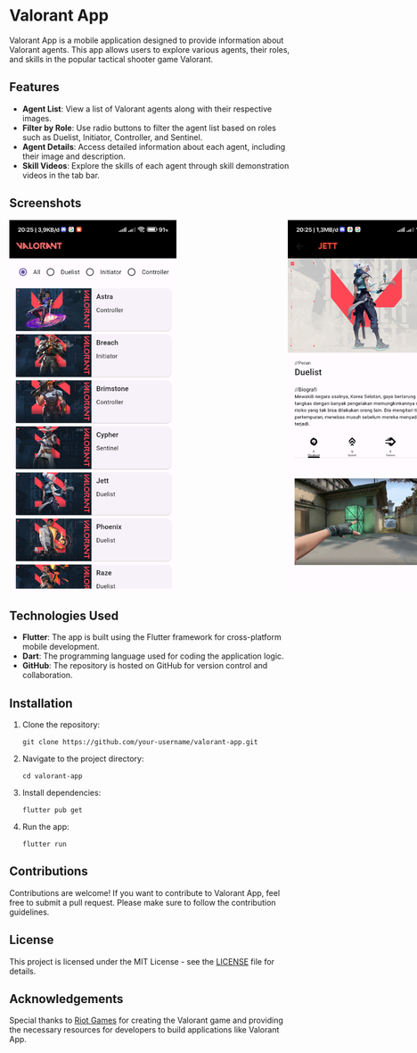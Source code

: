 # Valorant App

Valorant App is a mobile application designed to provide information about Valorant agents. This app allows users to explore various agents, their roles, and skills in the popular tactical shooter game Valorant.

## Features

- **Agent List**: View a list of Valorant agents along with their respective images.
- **Filter by Role**: Use radio buttons to filter the agent list based on roles such as Duelist, Initiator, Controller, and Sentinel.
- **Agent Details**: Access detailed information about each agent, including their image and description.
- **Skill Videos**: Explore the skills of each agent through skill demonstration videos in the tab bar.

## Screenshots

<div style="display: flex;">
  <img src="screenshots/agent_list.jpg" alt="Agent List" style="width: 300px; margin-right: 200px;">
  <img src="screenshots/agent_details.jpg" alt="Agent Details" style="width: 300px;">
</div>


## Technologies Used

- **Flutter**: The app is built using the Flutter framework for cross-platform mobile development.
- **Dart**: The programming language used for coding the application logic.
- **GitHub**: The repository is hosted on GitHub for version control and collaboration.

## Installation

1. Clone the repository:
   ```
   git clone https://github.com/your-username/valorant-app.git
   ```

2. Navigate to the project directory:
   ```
   cd valorant-app
   ```

3. Install dependencies:
   ```
   flutter pub get
   ```

4. Run the app:
   ```
   flutter run
   ```

## Contributions

Contributions are welcome! If you want to contribute to Valorant App, feel free to submit a pull request. Please make sure to follow the contribution guidelines.

## License

This project is licensed under the MIT License - see the [LICENSE](LICENSE) file for details.

## Acknowledgements

Special thanks to [Riot Games](https://playvalorant.com/) for creating the Valorant game and providing the necessary resources for developers to build applications like Valorant App.
